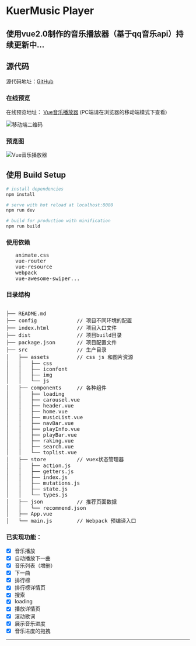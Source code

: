 # KuerMusic Player

## 使用vue2.0制作的音乐播放器（基于qq音乐api）持续更新中...

## 源代码
源代码地址：[GitHub](https://github.com/duke1922/KuerMusic)  

### 在线预览
在线预览地址： [Vue音乐播放器](https://lxyisme.github.io) (PC端请在浏览器的移动端模式下查看)

![移动端二维码](https://github.com/lxyisme/vue-musicApp/blob/master/preview/1494160244.png)

### 预览图
![Vue音乐播放器](https://github.com/921227965/vue-musicApp/blob/master/preview/preview.gif?raw=true)

## 使用 Build Setup

``` bash
# install dependencies
npm install

# serve with hot reload at localhost:8080
npm run dev

# build for production with minification
npm run build

```

### 使用依赖
<pre>
   animate.css
   vue-router
   vue-resource
   webpack
   vue-awesome-swiper...
</pre>
### 目录结构
<pre>

├── README.md           
├── config             // 项目不同环境的配置
├── index.html         // 项目入口文件
├── dist               // 项目build目录
├── package.json       // 项目配置文件
├── src                // 生产目录
│   ├── assets         // css js 和图片资源
│   │	├── css
│   │	├── iconfont
│   │	├── img
│   │	└── js
│   ├── components     // 各种组件
│   │	├── loading
│   │	├── carousel.vue
│   │	├── header.vue
│   │	├── home.vue
│   │	├── musicList.vue
│   │	├── navBar.vue
│   │	├── playInfo.vue
│   │	├── playBar.vue
│   │	├── raking.vue
│   │	├── search.vue
│   │	└── toplist.vue
│   ├── store          // vuex状态管理器
│   │	├── action.js
│   │	├── getters.js
│   │	├── index.js
│   │	├── mutations.js
│   │	├── state.js
│   │	└── types.js
│   ├── json           // 推荐页面数据
│   │	└── recommend.json
│   ├── App.vue        
│   └── main.js        // Webpack 预编译入口
</pre>


### 已实现功能：

- [x]   音乐播放
- [x]   自动播放下一曲
- [x]   音乐列表（增删）
- [x]   下一曲
- [x]   排行榜
- [x]   排行榜详情页
- [x]   搜索
- [x]   loading
- [x]   播放详情页
- [x]   滚动歌词
- [x]   展示音乐进度
- [x]   音乐进度的拖拽

---

